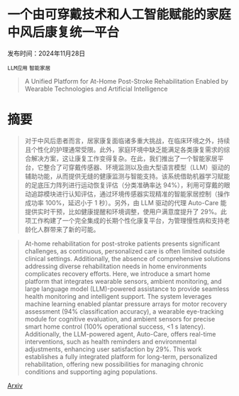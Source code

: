 # 一个由可穿戴技术和人工智能赋能的家庭中风后康复统一平台

发布时间：2024年11月28日

`LLM应用` `智能家居`

> A Unified Platform for At-Home Post-Stroke Rehabilitation Enabled by Wearable Technologies and Artificial Intelligence

# 摘要

> 对于中风后患者而言，居家康复面临诸多重大挑战，在临床环境之外，持续且个性化的护理通常受限。此外，家庭环境中缺乏能满足各类康复需求的综合解决方案，这让康复工作变得复杂。在此，我们推出了一个智能家居平台，它整合了可穿戴传感器、环境监测以及由大型语言模型（LLM）驱动的辅助功能，从而提供无缝的健康监测与智能支持。该系统借助机器学习赋能的足底压力阵列进行运动恢复评估（分类准确率达 94%），利用可穿戴的眼动追踪模块进行认知评估，通过环境传感器实现精准的智能家居控制（操作成功率 100%，延迟小于 1 秒）。另外，由 LLM 驱动的代理 Auto-Care 能提供实时干预，比如健康提醒和环境调整，使用户满意度提升了 29%。此项工作构建了一个完全集成的长期个性化康复平台，为管理慢性病和支持老龄化人群带来了新的可能。

> At-home rehabilitation for post-stroke patients presents significant challenges, as continuous, personalized care is often limited outside clinical settings. Additionally, the absence of comprehensive solutions addressing diverse rehabilitation needs in home environments complicates recovery efforts. Here, we introduce a smart home platform that integrates wearable sensors, ambient monitoring, and large language model (LLM)-powered assistance to provide seamless health monitoring and intelligent support. The system leverages machine learning enabled plantar pressure arrays for motor recovery assessment (94% classification accuracy), a wearable eye-tracking module for cognitive evaluation, and ambient sensors for precise smart home control (100% operational success, <1 s latency). Additionally, the LLM-powered agent, Auto-Care, offers real-time interventions, such as health reminders and environmental adjustments, enhancing user satisfaction by 29%. This work establishes a fully integrated platform for long-term, personalized rehabilitation, offering new possibilities for managing chronic conditions and supporting aging populations.

[Arxiv](https://arxiv.org/abs/2411.19000)